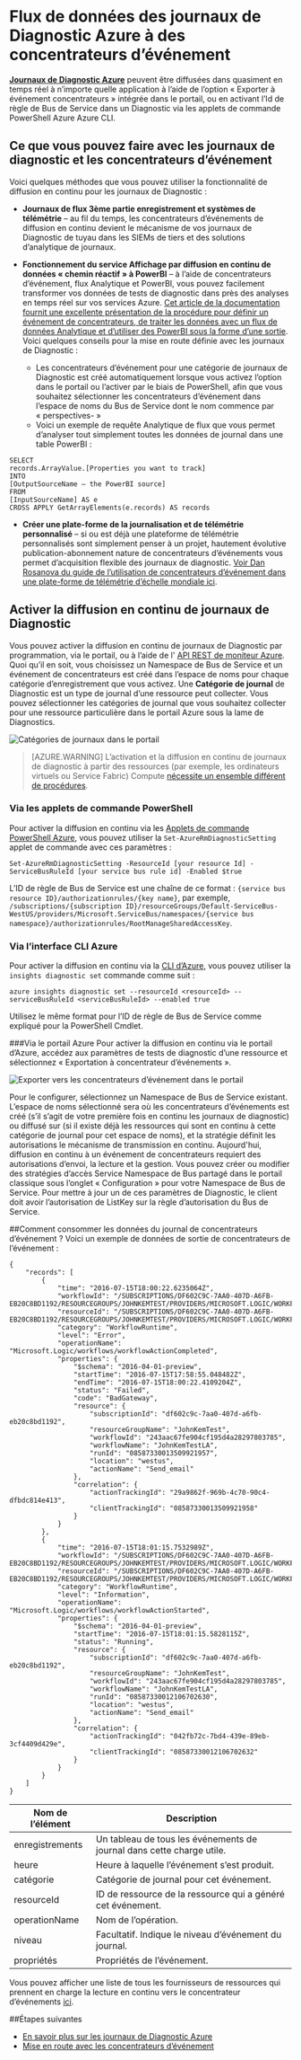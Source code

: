 <properties
    pageTitle="Flux de données des journaux de Diagnostic Azure à des concentrateurs d’événement | Microsoft Azure"
    description="Découvrez comment diffuser des journaux de Diagnostic Azure à des concentrateurs de l’événement."
    authors="johnkemnetz"
    manager="rboucher"
    editor=""
    services="monitoring-and-diagnostics"
    documentationCenter="monitoring-and-diagnostics"/>

<tags
    ms.service="monitoring-and-diagnostics"
    ms.workload="na"
    ms.tgt_pltfrm="na"
    ms.devlang="na"
    ms.topic="article"
    ms.date="08/08/2016"
    ms.author="johnkem"/>

# <a name="stream-azure-diagnostic-logs-to-event-hubs"></a>Flux de données des journaux de Diagnostic Azure à des concentrateurs d’événement

**[Journaux de Diagnostic Azure](monitoring-overview-of-diagnostic-logs.md)** peuvent être diffusées dans quasiment en temps réel à n’importe quelle application à l’aide de l’option « Exporter à événement concentrateurs » intégrée dans le portail, ou en activant l’Id de règle de Bus de Service dans un Diagnostic via les applets de commande PowerShell Azure Azure CLI.

## <a name="what-you-can-do-with-diagnostics-logs-and-event-hubs"></a>Ce que vous pouvez faire avec les journaux de diagnostic et les concentrateurs d’événement
Voici quelques méthodes que vous pouvez utiliser la fonctionnalité de diffusion en continu pour les journaux de Diagnostic :

- **Journaux de flux 3ème partie enregistrement et systèmes de télémétrie** – au fil du temps, les concentrateurs d’événements de diffusion en continu devient le mécanisme de vos journaux de Diagnostic de tuyau dans les SIEMs de tiers et des solutions d’analytique de journaux.

- **Fonctionnement du service Affichage par diffusion en continu de données « chemin réactif » à PowerBI** – à l’aide de concentrateurs d’événement, flux Analytique et PowerBI, vous pouvez facilement transformer vos données de tests de diagnostic dans près des analyses en temps réel sur vos services Azure. [Cet article de la documentation fournit une excellente présentation de la procédure pour définir un événement de concentrateurs, de traiter les données avec un flux de données Analytique et d’utiliser des PowerBI sous la forme d’une sortie](../stream-analytics/stream-analytics-power-bi-dashboard.md). Voici quelques conseils pour la mise en route définie avec les journaux de Diagnostic :
    - Les concentrateurs d’événement pour une catégorie de journaux de Diagnostic est créé automatiquement lorsque vous activez l’option dans le portail ou l’activer par le biais de PowerShell, afin que vous souhaitez sélectionner les concentrateurs d’événement dans l’espace de noms du Bus de Service dont le nom commence par « perspectives- »
    - Voici un exemple de requête Analytique de flux que vous permet d’analyser tout simplement toutes les données de journal dans une table PowerBI :

```
SELECT
records.ArrayValue.[Properties you want to track]
INTO
[OutputSourceName – the PowerBI source]
FROM
[InputSourceName] AS e
CROSS APPLY GetArrayElements(e.records) AS records
```

- **Créer une plate-forme de la journalisation et de télémétrie personnalisé** – si ou est déjà une plateforme de télémétrie personnalisés sont simplement penser à un projet, hautement évolutive publication-abonnement nature de concentrateurs d’événements vous permet d’acquisition flexible des journaux de diagnostic. [Voir Dan Rosanova du guide de l’utilisation de concentrateurs d’événement dans une plate-forme de télémétrie d’échelle mondiale ici](https://azure.microsoft.com/documentation/videos/build-2015-designing-and-sizing-a-global-scale-telemetry-platform-on-azure-event-Hubs/).

## <a name="enable-streaming-of-diagnostic-logs"></a>Activer la diffusion en continu de journaux de Diagnostic
Vous pouvez activer la diffusion en continu de journaux de Diagnostic par programmation, via le portail, ou à l’aide de l' [API REST de moniteur Azure](https://msdn.microsoft.com/library/azure/dn931943.aspx). Quoi qu’il en soit, vous choisissez un Namespace de Bus de Service et un événement de concentrateurs est créé dans l’espace de noms pour chaque catégorie d’enregistrement que vous activez. Une **Catégorie de journal** de Diagnostic est un type de journal d’une ressource peut collecter. Vous pouvez sélectionner les catégories de journal que vous souhaitez collecter pour une ressource particulière dans le portail Azure sous la lame de Diagnostics.

![Catégories de journaux dans le portail](./media/monitoring-stream-diagnostic-logs-to-event-hubs/log-categories.png)

> [AZURE.WARNING] L’activation et la diffusion en continu de journaux de diagnostic à partir des ressources (par exemple, les ordinateurs virtuels ou Service Fabric) Compute [nécessite un ensemble différent de procédures](../event-hubs/event-hubs-streaming-azure-diags-data.md).

### <a name="via-powershell-cmdlets"></a>Via les applets de commande PowerShell
Pour activer la diffusion en continu via les [Applets de commande PowerShell Azure](insights-powershell-samples.md), vous pouvez utiliser la `Set-AzureRmDiagnosticSetting` applet de commande avec ces paramètres :

```
Set-AzureRmDiagnosticSetting -ResourceId [your resource Id] -ServiceBusRuleId [your service bus rule id] -Enabled $true
```

L’ID de règle de Bus de Service est une chaîne de ce format : `{service bus resource ID}/authorizationrules/{key name}`, par exemple, `/subscriptions/{subscription ID}/resourceGroups/Default-ServiceBus-WestUS/providers/Microsoft.ServiceBus/namespaces/{service bus namespace}/authorizationrules/RootManageSharedAccessKey`.


### <a name="via-azure-cli"></a>Via l’interface CLI Azure
Pour activer la diffusion en continu via la [CLI d’Azure](insights-cli-samples.md), vous pouvez utiliser la `insights diagnostic set` commande comme suit :

```
azure insights diagnostic set --resourceId <resourceId> --serviceBusRuleId <serviceBusRuleId> --enabled true
```

Utilisez le même format pour l’ID de règle de Bus de Service comme expliqué pour la PowerShell Cmdlet.

###<a name="via-azure-portal"></a>Via le portail Azure
Pour activer la diffusion en continu via le portail d’Azure, accédez aux paramètres de tests de diagnostic d’une ressource et sélectionnez « Exportation à concentrateur d’événements ».

![Exporter vers les concentrateurs d’événement dans le portail](./media/monitoring-stream-diagnostic-logs-to-event-hubs/portal-export.png)

Pour le configurer, sélectionnez un Namespace de Bus de Service existant. L’espace de noms sélectionné sera où les concentrateurs d’événements est créé (s’il s’agit de votre première fois en continu les journaux de diagnostic) ou diffusé sur (si il existe déjà les ressources qui sont en continu à cette catégorie de journal pour cet espace de noms), et la stratégie définit les autorisations le mécanisme de transmission en continu. Aujourd'hui, diffusion en continu à un événement de concentrateurs requiert des autorisations d’envoi, la lecture et la gestion. Vous pouvez créer ou modifier des stratégies d’accès Service Namespace de Bus partagé dans le portail classique sous l’onglet « Configuration » pour votre Namespace de Bus de Service. Pour mettre à jour un de ces paramètres de Diagnostic, le client doit avoir l’autorisation de ListKey sur la règle d’autorisation du Bus de Service.

##<a name="how-do-i-consume-the-log-data-from-event-hubs"></a>Comment consommer les données du journal de concentrateurs d’événement ?
Voici un exemple de données de sortie de concentrateurs de l’événement :

```
{
    "records": [
        {
            "time": "2016-07-15T18:00:22.6235064Z",
            "workflowId": "/SUBSCRIPTIONS/DF602C9C-7AA0-407D-A6FB-EB20C8BD1192/RESOURCEGROUPS/JOHNKEMTEST/PROVIDERS/MICROSOFT.LOGIC/WORKFLOWS/JOHNKEMTESTLA",
            "resourceId": "/SUBSCRIPTIONS/DF602C9C-7AA0-407D-A6FB-EB20C8BD1192/RESOURCEGROUPS/JOHNKEMTEST/PROVIDERS/MICROSOFT.LOGIC/WORKFLOWS/JOHNKEMTESTLA/RUNS/08587330013509921957/ACTIONS/SEND_EMAIL",
            "category": "WorkflowRuntime",
            "level": "Error",
            "operationName": "Microsoft.Logic/workflows/workflowActionCompleted",
            "properties": {
                "$schema": "2016-04-01-preview",
                "startTime": "2016-07-15T17:58:55.048482Z",
                "endTime": "2016-07-15T18:00:22.4109204Z",
                "status": "Failed",
                "code": "BadGateway",
                "resource": {
                    "subscriptionId": "df602c9c-7aa0-407d-a6fb-eb20c8bd1192",
                    "resourceGroupName": "JohnKemTest",
                    "workflowId": "243aac67fe904cf195d4a28297803785",
                    "workflowName": "JohnKemTestLA",
                    "runId": "08587330013509921957",
                    "location": "westus",
                    "actionName": "Send_email"
                },
                "correlation": {
                    "actionTrackingId": "29a9862f-969b-4c70-90c4-dfbdc814e413",
                    "clientTrackingId": "08587330013509921958"
                }
            }
        },
        {
            "time": "2016-07-15T18:01:15.7532989Z",
            "workflowId": "/SUBSCRIPTIONS/DF602C9C-7AA0-407D-A6FB-EB20C8BD1192/RESOURCEGROUPS/JOHNKEMTEST/PROVIDERS/MICROSOFT.LOGIC/WORKFLOWS/JOHNKEMTESTLA",
            "resourceId": "/SUBSCRIPTIONS/DF602C9C-7AA0-407D-A6FB-EB20C8BD1192/RESOURCEGROUPS/JOHNKEMTEST/PROVIDERS/MICROSOFT.LOGIC/WORKFLOWS/JOHNKEMTESTLA/RUNS/08587330012106702630/ACTIONS/SEND_EMAIL",
            "category": "WorkflowRuntime",
            "level": "Information",
            "operationName": "Microsoft.Logic/workflows/workflowActionStarted",
            "properties": {
                "$schema": "2016-04-01-preview",
                "startTime": "2016-07-15T18:01:15.5828115Z",
                "status": "Running",
                "resource": {
                    "subscriptionId": "df602c9c-7aa0-407d-a6fb-eb20c8bd1192",
                    "resourceGroupName": "JohnKemTest",
                    "workflowId": "243aac67fe904cf195d4a28297803785",
                    "workflowName": "JohnKemTestLA",
                    "runId": "08587330012106702630",
                    "location": "westus",
                    "actionName": "Send_email"
                },
                "correlation": {
                    "actionTrackingId": "042fb72c-7bd4-439e-89eb-3cf4409d429e",
                    "clientTrackingId": "08587330012106702632"
                }
            }
        }
    ]
}
```

| Nom de l’élément | Description                                            |
|--------------|--------------------------------------------------------|
|enregistrements       | Un tableau de tous les événements de journal dans cette charge utile.            |
|heure          | Heure à laquelle l’événement s’est produit.                      |
|catégorie      | Catégorie de journal pour cet événement.                           |
|resourceId    | ID de ressource de la ressource qui a généré cet événement. |
|operationName | Nom de l’opération.                                 |
|niveau         | Facultatif. Indique le niveau d’événement du journal.               |
|propriétés    | Propriétés de l’événement.                               |


Vous pouvez afficher une liste de tous les fournisseurs de ressources qui prennent en charge la lecture en continu vers le concentrateur d’événements [ici](monitoring-overview-of-diagnostic-logs.md).

##<a name="next-steps"></a>Étapes suivantes
- [En savoir plus sur les journaux de Diagnostic Azure](monitoring-overview-of-diagnostic-logs.md)
- [Mise en route avec les concentrateurs d’événement](../event-hubs/event-hubs-csharp-ephcs-getstarted.md)
